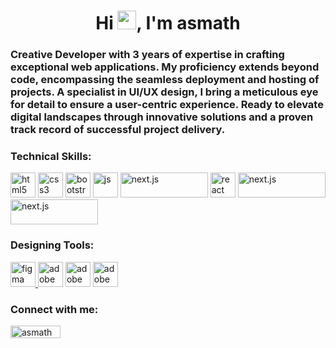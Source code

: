 <h1 align="center">Hi <img src="https://asmath.designlyworld.com/icons/hi.gif" alt="waving hand" width="30px" style="max-width: 100%;">, I'm asmath</h1>
<h3>Creative Developer with 3 years of expertise in crafting exceptional web applications. My proficiency extends beyond code, encompassing the seamless deployment and hosting of projects. A specialist in UI/UX design, I bring a meticulous eye for detail to ensure a user-centric experience. Ready to elevate digital landscapes through innovative solutions and a proven track record of successful project delivery.</h3>

<h3 align="left">Technical Skills:</h3>
<p align="left">
<a href="https://www.w3.org/html/" target="_blank" rel="noreferrer"> <img src="https://asmath.designlyworld.com/icons/html.png" alt="html5" width="40" height="40"/></a>
<a href="https://www.w3schools.com/css/" target="_blank" rel="noreferrer"> <img src="https://asmath.designlyworld.com/icons/css.png" alt="css3" width="40" height="40"/></a> 
<a href="https://getbootstrap.com/docs/5.0/getting-started/introduction/" target="_blank" rel="noreferrer"> <img src="https://asmath.designlyworld.com/icons/bootstrap.png" alt="bootstrap" width="40" height="40"/></a>
<a href="https://www.w3schools.com/js/" target="_blank" rel="noreferrer"> <img src="https://asmath.designlyworld.com/icons/js.png" alt="js" width="40" height="40"/></a>
<a href="https://nextjs.org/" target="_blank" rel="noreferrer"> <img src="https://asmath.designlyworld.com/icons/next.png" alt="next.js" width="140" height="40"/></a>
<a href="https://react.dev/" target="_blank" rel="noreferrer"> <img src="https://asmath.designlyworld.com/icons/react.png" alt="react" width="40" height="40"/></a>
<a href="https://nextjs.org/" target="_blank" rel="noreferrer"> <img src="https://asmath.designlyworld.com/icons/strapi.png" alt="next.js" width="140" height="40"/></a>
<a href="https://nextjs.org/" target="_blank" rel="noreferrer"> <img src="https://asmath.designlyworld.com/icons/wordpress.png" alt="next.js" width="140" height="40"/></a>
</p>

<h3 align="left">Designing Tools:</h3>
<p align="left"> 
<a href="https://www.figma.com/" target="_blank" rel="noreferrer"> <img src="https://asmath.designlyworld.com/icons/figma.png" alt="figma" width="40" height="40"/> </a>
<a href="https://www.adobe.com/products/xd.html" target="_blank" rel="noreferrer"> <img src="https://asmath.designlyworld.com/icons/adobexd.png" alt="adobe xd" width="40" height="40"/></a> 
<a href="https://www.adobe.com/in/products/illustrator.html" target="_blank" rel="noreferrer"> <img src="https://asmath.designlyworld.com/icons/illustrator.png" alt="adobe illustrator" width="40" height="40"/></a>
<a href="https://www.photoshop.com/en" target="_blank" rel="noreferrer"> <img src="https://asmath.designlyworld.com/icons/photoshop.png" alt="adobe photoshop" width="40" height="40"/> </a> 
</p>

<h3 align="left">Connect with me:</h3>
<p align="left">
<a href="https://www.linkedin.com/in/asmath-s/" target="_blank"><img align="center" src="https://asmath.designlyworld.com/icons/linkedin.png" alt="asmath hussain s" height="20" width="80" /></a>
</p>
</p>
